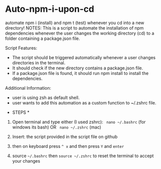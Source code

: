 # Auto-npm-i-upon-cd
automate npm i (install) and npm t (test) whenever you cd into a new directory!
NOTES: 
This is a script to automate the installation of npm dependencies whenever the user changes the working directory (cd) to a folder containing a package.json file.

Script Features:
- The script should be triggered automatically whenever a user changes directories in the terminal.
- It should check if the new directory contains a package.json file.
- If a package.json file is found, it should run npm install to install the dependencies.

Additional Information:
-  user is using zsh as default shell.
-  user wants to add this automation as a custom function to ~/.zshrc file.


*  STEPS  *

1. Open terminal and type either (I used zshrc):
` nano ~/.bashrc` (for windows its bash)
OR
` nano ~/.zshrc` (mac)

2. Insert: the script provided in the script file on github

3. then on keyboard press ` ^ x ` and then press `Y` and  `enter`

4. source `~/.bashrc` then `source ~/.zshrc` to reset the terminal to accept your changes


